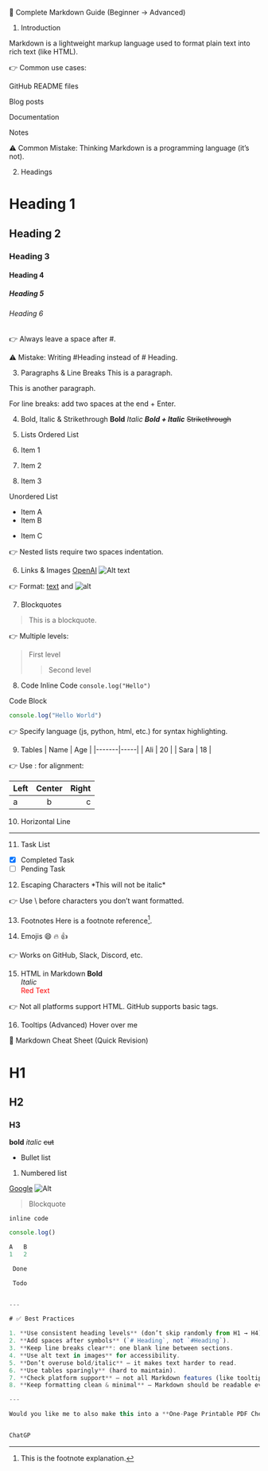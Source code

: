 📘 Complete Markdown Guide (Beginner → Advanced)
1. Introduction

Markdown is a lightweight markup language used to format plain text into rich text (like HTML).

👉 Common use cases:

GitHub README files

Blog posts

Documentation

Notes

⚠️ Common Mistake: Thinking Markdown is a programming language (it’s not).

2. Headings
# Heading 1
## Heading 2
### Heading 3
#### Heading 4
##### Heading 5
###### Heading 6


👉 Always leave a space after #.

⚠️ Mistake: Writing #Heading instead of # Heading.

3. Paragraphs & Line Breaks
This is a paragraph.

This is another paragraph.


For line breaks: add two spaces at the end + Enter.

4. Bold, Italic & Strikethrough
**Bold**
*Italic*
***Bold + Italic***
~~Strikethrough~~

5. Lists
Ordered List
1. Item 1
2. Item 2
3. Item 3

Unordered List
- Item A
- Item B
* Item C


👉 Nested lists require two spaces indentation.

6. Links & Images
[OpenAI](https://openai.com)
![Alt text](image.png)


👉 Format: [text](url) and ![alt](path)

7. Blockquotes
> This is a blockquote.


👉 Multiple levels:

> First level
>> Second level

8. Code
Inline Code
`console.log("Hello")`

Code Block
```js
console.log("Hello World")
```


👉 Specify language (js, python, html, etc.) for syntax highlighting.

9. Tables
| Name  | Age |
|-------|-----|
| Ali   | 20  |
| Sara  | 18  |


👉 Use : for alignment:

| Left | Center | Right |
|:-----|:------:|------:|
| a    | b      |   c   |

10. Horizontal Line
---

11. Task List
- [x] Completed Task
- [ ] Pending Task

12. Escaping Characters
\*This will not be italic\*


👉 Use \ before characters you don’t want formatted.

13. Footnotes
Here is a footnote reference[^1].

[^1]: This is the footnote explanation.

14. Emojis
:smile: :fire: :+1:


👉 Works on GitHub, Slack, Discord, etc.

15. HTML in Markdown
<b>Bold</b>  
<i>Italic</i>  
<span style="color:red">Red Text</span>


👉 Not all platforms support HTML. GitHub supports basic tags.

16. Tooltips (Advanced)
<span title="This is a tooltip">Hover over me</span>

📑 Markdown Cheat Sheet (Quick Revision)
# H1
## H2
### H3

**bold** *italic* ~~cut~~

- Bullet list
1. Numbered list

[Google](https://google.com)
![Alt](img.png)

> Blockquote

`inline code`
```js
console.log()

A	B
1	2

 Done

 Todo


---

# ✅ Best Practices

1. **Use consistent heading levels** (don’t skip randomly from H1 → H4).  
2. **Add spaces after symbols** (`# Heading`, not `#Heading`).  
3. **Keep line breaks clear**: one blank line between sections.  
4. **Use alt text in images** for accessibility.  
5. **Don’t overuse bold/italic** – it makes text harder to read.  
6. **Use tables sparingly** (hard to maintain).  
7. **Check platform support** – not all Markdown features (like tooltips/HTML) work everywhere.  
8. **Keep formatting clean & minimal** – Markdown should be readable even without rendering.  

---

Would you like me to also make this into a **One-Page Printable PDF Cheat Sheet** (visual + compact) so you can quickly revise before interviews or projects?


ChatGP
